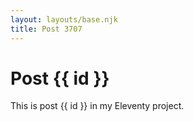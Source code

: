 ```yaml
---
layout: layouts/base.njk
title: Post 3707
---
```


# Post {{ id }}

This is post {{ id }} in my Eleventy project.

